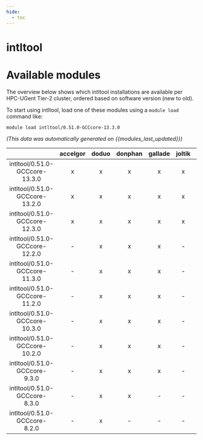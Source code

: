 ```yaml
---
hide:
  - toc
---
```


intltool
========

# Available modules


The overview below shows which intltool installations are available per HPC-UGent Tier-2 cluster, ordered based on software version (new to old).

To start using intltool, load one of these modules using a `module load` command like:

```shell
module load intltool/0.51.0-GCCcore-13.3.0
```

*(This data was automatically generated on {{modules_last_updated}})*  

| |accelgor|doduo|donphan|gallade|joltik|shinx|skitty|
| :---: | :---: | :---: | :---: | :---: | :---: | :---: | :---: |
|intltool/0.51.0-GCCcore-13.3.0|x|x|x|x|x|x|x|
|intltool/0.51.0-GCCcore-13.2.0|x|x|x|x|x|x|x|
|intltool/0.51.0-GCCcore-12.3.0|x|x|x|x|x|x|x|
|intltool/0.51.0-GCCcore-12.2.0|-|x|x|x|-|x|-|
|intltool/0.51.0-GCCcore-11.3.0|-|x|x|x|-|x|-|
|intltool/0.51.0-GCCcore-11.2.0|-|x|x|x|-|-|-|
|intltool/0.51.0-GCCcore-10.3.0|-|x|x|x|-|-|-|
|intltool/0.51.0-GCCcore-10.2.0|-|x|x|x|-|-|-|
|intltool/0.51.0-GCCcore-9.3.0|-|x|x|x|-|-|-|
|intltool/0.51.0-GCCcore-8.3.0|-|x|x|-|-|-|-|
|intltool/0.51.0-GCCcore-8.2.0|-|x|-|-|-|-|-|
